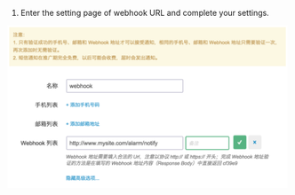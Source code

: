 1. Enter the setting page of webhook URL and complete your settings.

  ![webhook page](/images/inte-guide/sample-qingcloud.png)
